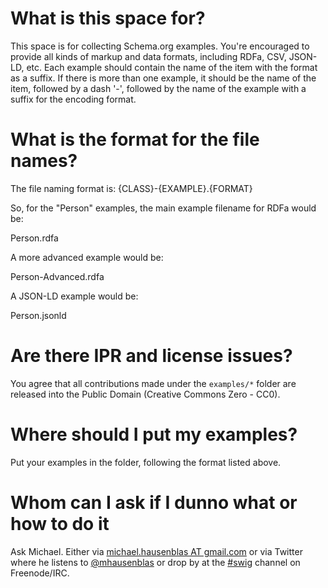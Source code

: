 # What is this space for?
This space is for collecting Schema.org examples. You're encouraged to provide all kinds of markup and data formats, including RDFa, CSV, JSON-LD, etc. Each example should contain the name of the item with the format as a suffix. If there is more than one example, it should be the name of the item, followed by a dash '-', followed by the name of the example with a suffix for the encoding format.

# What is the format for the file names?

The file naming format is: {CLASS}-{EXAMPLE}.{FORMAT}

So, for the "Person" examples, the main example filename for RDFa would be:

Person.rdfa

A more advanced example would be:

Person-Advanced.rdfa

A JSON-LD example would be:

Person.jsonld

# Are there IPR and license issues?
You agree that all contributions made under the `examples/*` folder are released into the Public Domain (Creative Commons Zero - CC0).

# Where should I put my examples?
Put your examples in the folder, following the format listed above.

# Whom can I ask if I dunno what or how to do it
Ask Michael. Either via [michael.hausenblas AT gmail.com](mailto:&#x6D;&#x69;&#x63;&#x68;&#x61;&#x65;&#x6C;&#x2E;&#x68;&#x61;&#x75;&#x73;&#x65;&#x6E;&#x62;&#x6C;&#x61;&#x73;&#x40;&#x67;&#x6D;&#x61;&#x69;&#x6C;&#x2E;&#x63;&#x6F;&#x6D;) or via Twitter where he listens to [@mhausenblas](http://twitter.com/mhausenblas/) or drop by at the [#swig](http://chatlogs.planetrdf.com/swig/) channel on Freenode/IRC.


